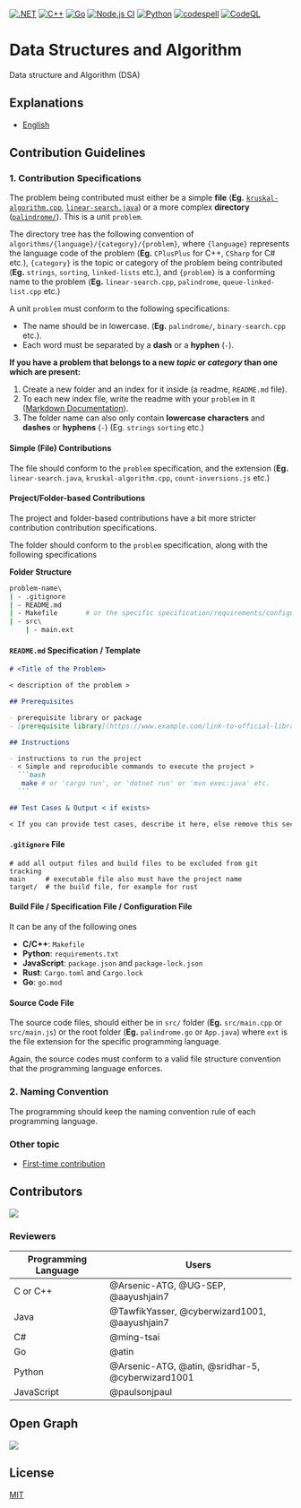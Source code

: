 [![.NET](https://github.com/MakeContributions/DSA/actions/workflows/dotnet.yml/badge.svg)](https://github.com/MakeContributions/DSA/actions/workflows/dotnet.yml)
[![C++](https://github.com/MakeContributions/DSA/actions/workflows/cpp.yml/badge.svg)](https://github.com/MakeContributions/DSA/actions/workflows/cpp.yml)
[![Go](https://github.com/MakeContributions/DSA/actions/workflows/go.yml/badge.svg)](https://github.com/MakeContributions/DSA/actions/workflows/go.yml)
[![Node.js CI](https://github.com/MakeContributions/DSA/actions/workflows/node.js.yml/badge.svg)](https://github.com/MakeContributions/DSA/actions/workflows/node.js.yml)
[![Python](https://github.com/MakeContributions/DSA/actions/workflows/python.yml/badge.svg)](https://github.com/MakeContributions/DSA/actions/workflows/python.yml)
[![codespell](https://github.com/MakeContributions/DSA/actions/workflows/codespell.yml/badge.svg)](https://github.com/MakeContributions/DSA/actions/workflows/codespell.yml)
[![CodeQL](https://github.com/MakeContributions/DSA/actions/workflows/codeql-analysis.yml/badge.svg)](https://github.com/MakeContributions/DSA/actions/workflows/codeql-analysis.yml)

# Data Structures and Algorithm

Data structure and Algorithm (DSA)

## Explanations
- [English](./docs/en)

## Contribution Guidelines

### 1. Contribution Specifications

The problem being contributed must either be a simple **file** (**Eg.** [`kruskal-algorithm.cpp`](./algorithms/CPlusPlus/Graphs/kruskal-algorithm.cpp), [`linear-search.java`](./algorithms/Java/searching/linear-search.java)) or a more complex **directory** ([`palindrome/`](./algorithms/Rust/strings/palindrome)). This is a unit `problem`.

The directory tree has the following convention of `algorithms/{language}/{category}/{problem}`, where `{language}` represents the language code of the problem (**Eg.** `CPlusPlus` for C++, `CSharp` for C# etc.), `{category}` is the topic or category of the problem being contributed (**Eg.** `strings`, `sorting`, `linked-lists` etc.), and `{problem}` is a conforming name to the problem (**Eg.** `linear-search.cpp`, `palindrome`, `queue-linked-list.cpp` etc.)

A unit `problem` must conform to the following specifications:

- The name should be in lowercase. (**Eg.** `palindrome/`, `binary-search.cpp` etc.).
- Each word must be separated by a **dash** or a **hyphen** (`-`).

**If you have a problem that belongs to a new _topic_ or _category_ than one which are present:**

1. Create a new folder and an index for it inside (a readme, `README.md` file).
2. To each new index file, write the readme with your `problem` in it ([Markdown Documentation](https://guides.github.com/features/mastering-markdown/)).
3. The folder name can also only contain **lowercase characters** and **dashes** or **hyphens** (`-`) (Eg. `strings` `sorting` etc.)

#### Simple (File) Contributions

The file should conform to the `problem` specification, and the extension (**Eg.** `linear-search.java`, `kruskal-algorithm.cpp`, `count-inversions.js` etc.)

#### Project/Folder-based Contributions

The project and folder-based contributions have a bit more stricter contribution contribution specifications.

The folder should conform to the `problem` specification, along with the following specifications

**Folder Structure**

```bash
problem-name\
| - .gitignore
| - README.md
| - Makefile       # or the specific specification/requirements/configuration file
| - src\
    | - main.ext
```

#### `README.md` Specification / Template

````markdown
# <Title of the Problem>

< description of the problem >

## Prerequisites

- prerequisite library or package
- [prerequisite library](https://www.example.com/link-to-official-library)

## Instructions

- instructions to run the project
- < Simple and reproducible commands to execute the project >
  ```bash
   make # or 'cargo run', or 'dotnet run' or 'mvn exec:java' etc.
  ```

## Test Cases & Output < if exists>

< If you can provide test cases, describe it here, else remove this section >
````

#### `.gitignore` File

```gitignore
# add all output files and build files to be excluded from git tracking
main     # executable file also must have the project name
target/  # the build file, for example for rust
```

#### Build File / Specification File / Configuration File

It can be any of the following ones

- **C/C++**: `Makefile`
- **Python**: `requirements.txt`
- **JavaScript**: `package.json` and `package-lock.json`
- **Rust**: `Cargo.toml` and `Cargo.lock`
- **Go**: `go.mod`

#### Source Code File

The source code files, should either be in `src/` folder (**Eg.** `src/main.cpp` or `src/main.js`) or the root folder (**Eg.** `palindrome.go` or `App.java`) where `ext` is the file extension for the specific programming language.

Again, the source codes must conform to a valid file structure convention that the programming language enforces.

### 2. Naming Convention

The programming should keep the naming convention rule of each programming language.

### Other topic

- [First-time contribution](CONTRIBUTING.md)

## Contributors

<a href="https://github.com/MakeContributions/DSA/graphs/contributors">
  <img src="https://contrib.rocks/image?repo=MakeContributions/DSA" />
</a>

### Reviewers

| Programming Language | Users                                             |
| -------------------- | ------------------------------------------------- |
| C or C++             | @Arsenic-ATG, @UG-SEP, @aayushjain7               |
| Java                 | @TawfikYasser, @cyberwizard1001, @aayushjain7     |
| C#                   | @ming-tsai                                        |
| Go                   | @atin                                             |
| Python               | @Arsenic-ATG, @atin, @sridhar-5, @cyberwizard1001 |
| JavaScript           | @paulsonjpaul                                     |

## Open Graph

<img src="https://opengraph.github.com/3b128f0e88464a82a37f2daefd7d594c6f41a3c22b3bf94c0c030135039b5dd7/MakeContributions/DSA" />

## License

[MIT](./LICENSE)
